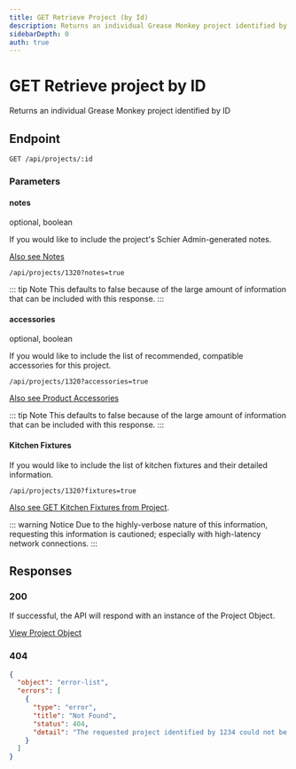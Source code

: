 ```yaml
---
title: GET Retrieve Project (by Id)
description: Returns an individual Grease Monkey project identified by ID.
sidebarDepth: 0
auth: true
---
```


# GET Retrieve project by ID

Returns an individual Grease Monkey project identified by ID

## Endpoint

``` http
GET /api/projects/:id
```

### Parameters

#### notes

<span class="code-note block">optional, boolean</span>

If you would like to include the project's Schier Admin-generated notes.

[Also see Notes](/grease-monkey/other-resources/notes.html)

``` http
/api/projects/1320?notes=true
```

::: tip Note
This defaults to false because of the large amount of information that can be included with this response.
:::

#### accessories

<span class="code-note block">optional, boolean</span>

If you would like to include the list of recommended, compatible accessories for this project.

``` http
/api/projects/1320?accessories=true
```

[Also see Product Accessories](/grease-monkey/other-resources/product-accessories.html)

::: tip Note
This defaults to false because of the large amount of information that can be included with this response.
:::

#### Kitchen Fixtures

If you would like to include the list of kitchen fixtures and their detailed information.

``` http
/api/projects/1320?fixtures=true
```

[Also see GET Kitchen Fixtures from Project](/grease-monkey/kitchen-fixtures/get-kitchen-fixtures-from-project-by-id).

::: warning Notice
Due to the highly-verbose nature of this information, requesting this information is cautioned; especially with high-latency network connections.
:::

## Responses

### 200 <Badge text="success" type="success" />

If successful, the API will respond with an instance of the Project Object.

[View Project Object](/grease-monkey/projects/#the-project-object)

### 404 <Badge text="error" type="error" />

```json
{
  "object": "error-list",
  "errors": [
    {
      "type": "error",
      "title": "Not Found",
      "status": 404,
      "detail": "The requested project identified by 1234 could not be found."
    }
  ]
}
```